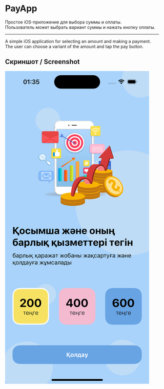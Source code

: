 # PayApp  

Простое iOS-приложение для выбора суммы и оплаты.  
Пользователь может выбрать вариант суммы и нажать кнопку оплаты.  

---

A simple iOS application for selecting an amount and making a payment.  
The user can choose a variant of the amount and tap the pay button.  

## Скриншот / Screenshot

![App Screenshot](screenshot.png)

